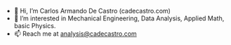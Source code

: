 - 👋 Hi, I’m Carlos Armando De Castro (cadecastro.com)
- 👀 I’m interested in Mechanical Engineering, Data Analysis, Applied Math, basic Physics.
- 📫 Reach me at analysis@cadecastro.com

<!---
cadecastro/cadecastro is a ✨ special ✨ repository because its `README.md` (this file) appears on your GitHub profile.
You can click the Preview link to take a look at your changes.
--->
